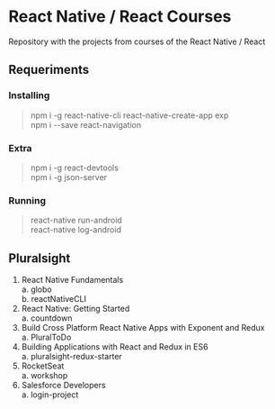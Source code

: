# React Native / React Courses

Repository with the projects from courses of the React Native / React

## Requeriments

### Installing

> npm i -g react-native-cli react-native-create-app exp\
> npm i --save react-navigation

### Extra

> npm i -g react-devtools\
> npm i -g json-server

### Running

> react-native run-android\
> react-native log-android

## Pluralsight

 1. React Native Fundamentals\
    a. globo\
    b. reactNativeCLI
 2. React Native: Getting Started\
    a. countdown
 3. Build Cross Platform React Native Apps with Exponent and Redux\
    a. PluralToDo
 4. Building Applications with React and Redux in ES6\
    a. pluralsight-redux-starter
 5. RocketSeat\
    a. workshop 
 6. Salesforce Developers\
    a. login-project 
